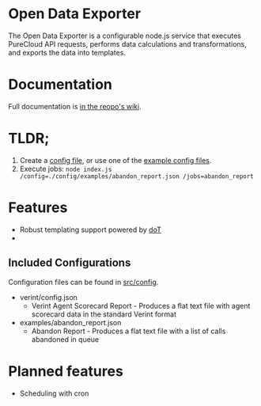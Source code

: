 # Open Data Exporter

The Open Data Exporter is a configurable node.js service that executes PureCloud API requests, performs data calculations and transformations, and exports the data into templates. 

# Documentation

Full documentation is [in the reopo's wiki](https://github.com/MyPureCloud/open-data-exporter/wiki).

# TLDR;

1. Create a [config file](https://github.com/MyPureCloud/open-data-exporter/wiki/Configuration-Files), or use one of the [example config files](https://github.com/MyPureCloud/open-data-exporter/tree/master/src/config/examples).
2. Execute jobs: `node index.js /config=./config/examples/abandon_report.json /jobs=abandon_report`

# Features

* Robust templating support powered by [doT](http://olado.github.io/doT/)
* 

## Included Configurations

Configuration files can be found in [src/config](https://github.com/MyPureCloud/open-data-exporter/tree/master/src/config).

* verint/config.json
  * Verint Agent Scorecard Report - Produces a flat text file with agent scorecard data in the standard Verint format
* examples/abandon_report.json
  * Abandon Report - Produces a flat text file with a list of calls abandoned in queue

# Planned features

* Scheduling with cron
